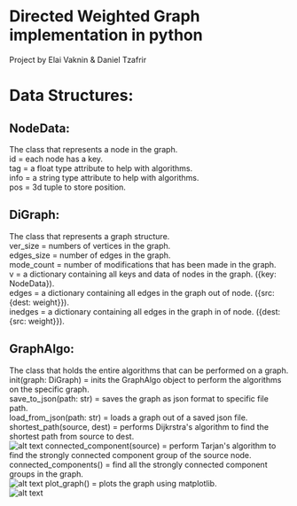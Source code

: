 # Directed Weighted Graph implementation in python
Project by Elai Vaknin & Daniel Tzafrir

# Data Structures:
## NodeData:
The class that represents a node in the graph.</br>
id = each node has a key.</br>
tag = a float type attribute to help with algorithms.</br>
info = a string type attribute to help with algorithms.</br>
pos = 3d tuple to store position.</br>

## DiGraph:
The class that represents a graph structure.</br>
ver_size = numbers of vertices in the graph.</br>
edges_size = number of edges in the graph.</br>
mode_count = number of modifications that has been made in the graph.</br>
v = a dictionary containing all keys and data of nodes in the graph. ({key: NodeData}).</br>
edges = a dictionary containing all edges in the graph out of node. ({src: {dest: weight}}).</br>
inedges = a dictionary containing all edges in the graph in of node. ({dest: {src: weight}}).</br>

## GraphAlgo:
The class that holds the entire algorithms that can be performed on a graph.</br>
init(graph: DiGraph) = inits the GraphAlgo object to perform the algorithms on the specific graph.</br>
save_to_json(path: str) = saves the graph as json format to specific file path.</br>
load_from_json(path: str) = loads a graph out of a saved json file.</br>
shortest_path(source, dest) = performs Dijkrstra's algorithm to find the shortest path from source to dest.</br>
![alt text](https://i.imgur.com/tF2uWnq.gif)
connected_component(source) = perform Tarjan's algorithm to find the strongly connected component group of the source node.</br>
connected_components() = find all the strongly connected component groups in the graph.</br>
![alt text](https://imgur.com/GOGoP7L)
plot_graph() = plots the graph using matplotlib.</br>
![alt text](https://imgur.com/Gkxx3q1)

